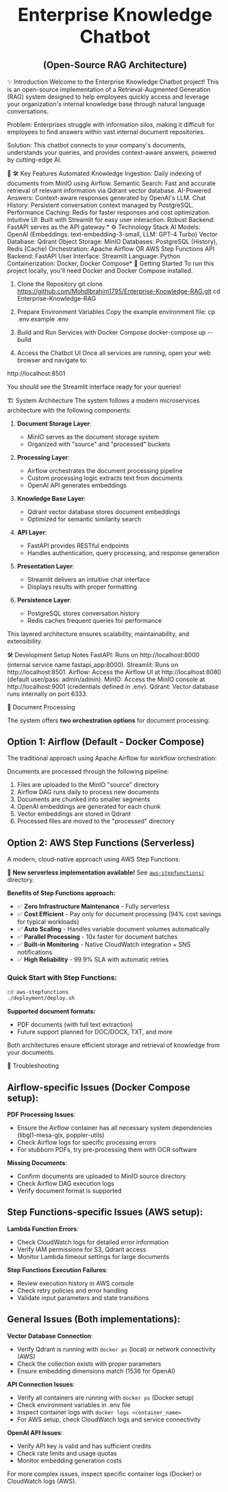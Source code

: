 <h1 align="center" style="font-size:3em"><b>Enterprise Knowledge Chatbot</b></h1>
<h2 align="center"><b>(Open-Source RAG Architecture)</b></h2>

✨ Introduction
Welcome to the Enterprise Knowledge Chatbot project! This is an open-source implementation of a Retrieval-Augmented Generation (RAG) system designed to help employees quickly access and leverage your organization's internal knowledge base through natural language conversations.

Problem: Enterprises struggle with information silos, making it difficult for employees to find answers within vast internal document repositories.

Solution: This chatbot connects to your company's documents, understands your queries, and provides context-aware answers, powered by cutting-edge AI.

🚀  🛠️ Key Features
Automated Knowledge Ingestion: Daily indexing of documents from MinIO using Airflow.
Semantic Search: Fast and accurate retrieval of relevant information via Qdrant vector database.
AI-Powered Answers: Context-aware responses generated by OpenAI's LLM.
Chat History: Persistent conversation context managed by PostgreSQL.
Performance Caching: Redis for faster responses and cost optimization.
Intuitive UI: Built with Streamlit for easy user interaction.
Robust Backend: FastAPI serves as the API gateway.*
⚙️ Technology Stack
AI Models: OpenAI (Embeddings: text-embedding-3-small, LLM: GPT-4 Turbo)
Vector Database: Qdrant
Object Storage: MinIO
Databases: PostgreSQL (History), Redis (Cache)
Orchestration: Apache Airflow OR AWS Step Functions
API Backend: FastAPI
User Interface: Streamlit
Language: Python
Containerization: Docker, Docker Compose*
🚀 Getting Started
To run this project locally, you'll need Docker and Docker Compose installed.

1. Clone the Repository
git clone https://github.com/MohdIbrahim1795/Enterprise-Knowledge-RAG.git
cd Enterprise-Knowledge-RAG

2. Prepare Environment Variables
Copy the example environment file:
    cp .env.example .env
    
3. Build and Run Services with Docker Compose
docker-compose up --build

4. Access the Chatbot UI
Once all services are running, open your web browser and navigate to:

http://localhost:8501

You should see the Streamlit interface ready for your queries!

🏗️ System Architecture
The system follows a modern microservices architecture with the following components:

1. **Document Storage Layer**:
   - MinIO serves as the document storage system
   - Organized with "source" and "processed" buckets

2. **Processing Layer**:
   - Airflow orchestrates the document processing pipeline
   - Custom processing logic extracts text from documents
   - OpenAI API generates embeddings

3. **Knowledge Base Layer**:
   - Qdrant vector database stores document embeddings
   - Optimized for semantic similarity search

4. **API Layer**:
   - FastAPI provides RESTful endpoints
   - Handles authentication, query processing, and response generation

5. **Presentation Layer**:
   - Streamlit delivers an intuitive chat interface
   - Displays results with proper formatting

6. **Persistence Layer**:
   - PostgreSQL stores conversation history
   - Redis caches frequent queries for performance

This layered architecture ensures scalability, maintainability, and extensibility.

🛠️ Development Setup Notes
FastAPI: Runs on http://localhost:8000 (internal service name fastapi_app:8000).
Streamlit: Runs on http://localhost:8501.
Airflow: Access the Airflow UI at http://localhost:8080 (default user/pass: admin/admin).
MinIO: Access the MinIO console at http://localhost:9001 (credentials defined in .env).
Qdrant: Vector database runs internally on port 6333.

📝 Document Processing

The system offers **two orchestration options** for document processing:

## Option 1: Airflow (Default - Docker Compose)
The traditional approach using Apache Airflow for workflow orchestration:

Documents are processed through the following pipeline:
1. Files are uploaded to the MinIO "source" directory
2. Airflow DAG runs daily to process new documents
3. Documents are chunked into smaller segments
4. OpenAI embeddings are generated for each chunk
5. Vector embeddings are stored in Qdrant
6. Processed files are moved to the "processed" directory

## Option 2: AWS Step Functions (Serverless)
A modern, cloud-native approach using AWS Step Functions:

📄 **New serverless implementation available!** See [`aws-stepfunctions/`](./aws-stepfunctions/) directory.

**Benefits of Step Functions approach:**
- ✅ **Zero Infrastructure Maintenance** - Fully serverless
- ✅ **Cost Efficient** - Pay only for document processing (94% cost savings for typical workloads)
- ✅ **Auto Scaling** - Handles variable document volumes automatically
- ✅ **Parallel Processing** - 10x faster for document batches
- ✅ **Built-in Monitoring** - Native CloudWatch integration + SNS notifications
- ✅ **High Reliability** - 99.9% SLA with automatic retries

### Quick Start with Step Functions:
```bash
cd aws-stepfunctions
./deployment/deploy.sh
```

**Supported document formats:**
- PDF documents (with full text extraction)
- Future support planned for DOC/DOCX, TXT, and more

Both architectures ensure efficient storage and retrieval of knowledge from your documents.

🔧 Troubleshooting

## Airflow-specific Issues (Docker Compose setup):

**PDF Processing Issues**:
- Ensure the Airflow container has all necessary system dependencies (libgl1-mesa-glx, poppler-utils)
- Check Airflow logs for specific processing errors
- For stubborn PDFs, try pre-processing them with OCR software

**Missing Documents**:
- Confirm documents are uploaded to MinIO source directory
- Check Airflow DAG execution logs
- Verify document format is supported

## Step Functions-specific Issues (AWS setup):

**Lambda Function Errors**:
- Check CloudWatch logs for detailed error information
- Verify IAM permissions for S3, Qdrant access
- Monitor Lambda timeout settings for large documents

**Step Functions Execution Failures**:
- Review execution history in AWS console
- Check retry policies and error handling
- Validate input parameters and state transitions

## General Issues (Both implementations):

**Vector Database Connection**:
- Verify Qdrant is running with `docker ps` (local) or network connectivity (AWS)
- Check the collection exists with proper parameters
- Ensure embedding dimensions match (1536 for OpenAI)

**API Connection Issues**:
- Verify all containers are running with `docker ps` (Docker setup)
- Check environment variables in .env file
- Inspect container logs with `docker logs <container_name>`
- For AWS setup, check CloudWatch logs and service connectivity

**OpenAI API Issues**:
- Verify API key is valid and has sufficient credits
- Check rate limits and usage quotas
- Monitor embedding generation costs

For more complex issues, inspect specific container logs (Docker) or CloudWatch logs (AWS).

